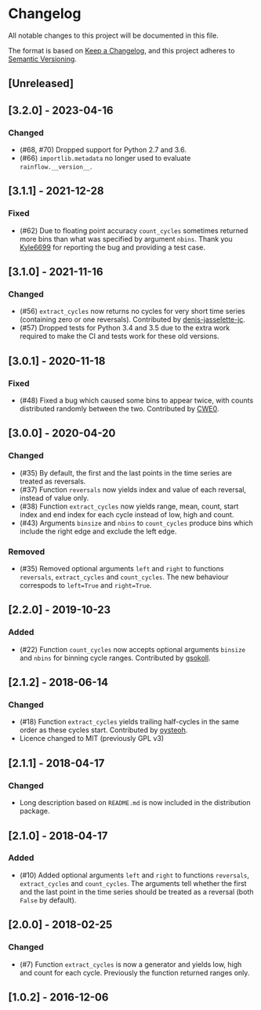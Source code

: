 # Changelog
All notable changes to this project will be documented in this file.

The format is based on [Keep a Changelog](https://keepachangelog.com/en/1.0.0/),
and this project adheres to [Semantic Versioning](https://semver.org/spec/v2.0.0.html).

## [Unreleased]

## [3.2.0] - 2023-04-16

### Changed
- (#68, #70) Dropped support for Python 2.7 and 3.6.
- (#66) `importlib.metadata` no longer used to evaluate `rainflow.__version__`.

## [3.1.1] - 2021-12-28

### Fixed

- (#62) Due to floating point accuracy `count_cycles` sometimes returned
  more bins than what was specified by argument `nbins`. Thank you
  [Kyle6699](https://github.com/Kyle6699) for reporting the bug and
  providing a test case.

## [3.1.0] - 2021-11-16

### Changed
- (#56) `extract_cycles` now returns no cycles for very short time series
  (containing zero or one reversals). Contributed by
  [denis-jasselette-jc](https://github.com/denis-jasselette-jc).
- (#57) Dropped tests for Python 3.4 and 3.5 due to the extra work required
  to make the CI and tests work for these old versions.

## [3.0.1] - 2020-11-18

### Fixed

- (#48) Fixed a bug which caused some bins to appear twice, with counts
  distributed randomly between the two.
  Contributed by [CWE0](https://github.com/CWE0).

## [3.0.0] - 2020-04-20

### Changed
- (#35) By default, the first and the last points in the time series
  are treated as reversals.
- (#37) Function `reversals` now yields index and value of each reversal,
  instead of value only.
- (#38) Function `extract_cycles` now yields range, mean, count, start index and
  end index for each cycle instead of low, high and count.
- (#43) Arguments `binsize` and `nbins` to `count_cycles` produce bins which
  include the right edge and exclude the left edge.

### Removed
- (#35) Removed optional arguments `left` and `right` to functions
  `reversals`, `extract_cycles` and `count_cycles`. The new behaviour
  correspods to `left=True` and `right=True`.

## [2.2.0] - 2019-10-23

### Added
- (#22) Function `count_cycles` now accepts optional arguments `binsize` and `nbins`
  for binning cycle ranges. Contributed by [gsokoll](https://github.com/gsokoll).

## [2.1.2] - 2018-06-14

### Changed
- (#18) Function `extract_cycles` yields trailing half-cycles in the same order
  as these cycles start. Contributed by [oysteoh](https://github.com/oysteoh).
- Licence changed to MIT (previously GPL v3)

## [2.1.1] - 2018-04-17

### Changed
- Long description based on `README.md` is now included in the distribution package.

## [2.1.0] - 2018-04-17

### Added
- (#10) Added optional arguments `left` and `right` to functions
  `reversals`, `extract_cycles` and `count_cycles`. The arguments
  tell whether the first and the last point in the time series
  should be treated as a reversal (both `False` by default).

## [2.0.0] - 2018-02-25

### Changed
- (#7) Function `extract_cycles` is now a generator and yields low, high and count
  for each cycle. Previously the function returned ranges only.

## [1.0.2] - 2016-12-06
